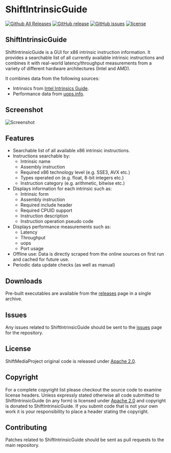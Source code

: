 ShiftIntrinsicGuide
=============
[![Github All Releases](https://img.shields.io/github/downloads/Sibras/ShiftIntrinsicGuide/total.svg)](https://github.com/Sibras/ShiftIntrinsicGuide/releases)
[![GitHub release](https://img.shields.io/github/release/Sibras/ShiftIntrinsicGuide.svg)](https://github.com/Sibras/ShiftIntrinsicGuide/releases/latest)
[![GitHub issues](https://img.shields.io/github/issues/Sibras/ShiftIntrinsicGuide.svg)](https://github.com/Sibras/ShiftIntrinsicGuide/issues)
[![license](https://img.shields.io/github/license/Sibras/ShiftIntrinsicGuide.svg)](https://github.com/Sibras/ShiftIntrinsicGuide)
## ShiftIntrinsicGuide

ShiftIntrinsicGuide is a GUI for x86 intrinsic instruction information. It provides a searchable list of all currently available intrinsic instructions and combines it with real-world latency/throughput measurements from a variety of different hardware architectures (Intel and AMD).

It combines data from the following sources:

- Intrinsics from [Intel Intrinsics Guide](https://www.intel.com/content/www/us/en/docs/intrinsics-guide/index.html).
- Performance data from [uops.info](https://www.uops.info).

## Screenshot

![Screenshot](https://sibras.github.io/ShiftIntrinsicGuide/Screenshot.jpg "Example program screenshot")

## Features

- Searchable list of all available x86 intrinsic instructions.
- Instructions searchable by:
    - Intrinsic name
    - Assembly instruction
    - Required x86 technology level (e.g. SSE3, AVX etc.)
    - Types operated on (e.g. float, 8-bit integers etc.)
    - Instruction category (e.g. arithmetic, bitwise etc.)
- Displays information for each intrinsic such as:
    - Intrinsic form
    - Assembly instruction
    - Required include header
    - Required CPUID support
    - Instruction description
    - Instruction operation pseudo code
- Displays performance measurements such as:
    - Latency
    - Throughput
    - uops
    - Port usage
- Offline use: Data is directly scraped from the online sources on first run and cached for future use.
- Periodic data update checks (as well as manual)

## Downloads

Pre-built executables are available from the [releases](https://github.com/Sibras/ShiftIntrinsicGuide/releases) page in a single archive.

## Issues

Any issues related to ShiftIntrinsicGuide should be sent to the [issues](https://github.com/Sibras/ShiftIntrinsicGuide/issues) page for the repository.

## License

ShiftMediaProject original code is released under [Apache 2.0](https://opensource.org/licenses/Apache-2.0).

## Copyright

For a complete copyright list please checkout the source code to examine license headers. Unless expressly stated otherwise all code submitted to ShiftIntrinsicGuide (in any form) is licensed under [Apache 2.0](https://opensource.org/licenses/Apache-2.0) and copyright is donated to ShiftIntrinsicGuide. If you submit code that is not your own work it is your responsibility to place a header stating the copyright.

## Contributing

Patches related to ShiftIntrinsicGuide should be sent as pull requests to the main repository.